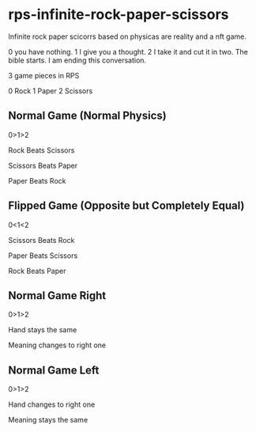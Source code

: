 # rps-infinite-rock-paper-scissors
Infinite rock paper scicorrs based on physicas are reality and a nft game.

0 you have nothing. 1 I give you a thought. 2 I take it and cut it in two. The bible starts. I am ending this conversation.

3 game pieces in RPS

0 Rock
1 Paper
2 Scissors

## Normal Game (Normal Physics)

0>1>2

Rock Beats Scissors

Scissors Beats Paper

Paper Beats Rock


## Flipped Game (Opposite but Completely Equal)

0<1<2

Scissors Beats Rock

Paper Beats Scissors

Rock Beats Paper


## Normal Game Right

0>1>2

Hand stays the same

Meaning changes to right one


## Normal Game Left

0>1>2

Hand changes to right one

Meaning stays the same
